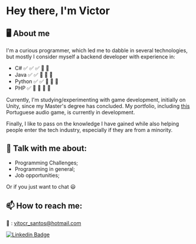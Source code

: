 # Hey there, I'm Victor

## :desktop_computer: About me

I'm a curious programmer, which led me to dabble in several technologies, but mostly I consider myself a backend developer with experience in:

- C# :white_check_mark: :white_check_mark: :white_check_mark: :black_square_button: :black_square_button:
- Java :white_check_mark: :white_check_mark: :black_square_button: :black_square_button: :black_square_button:
- Python :white_check_mark: :white_check_mark: :black_square_button: :black_square_button: :black_square_button:
- PHP :white_check_mark: :black_square_button: :black_square_button: :black_square_button: :black_square_button:

Currently, I'm studying/experimenting with game development, initially on Unity, since my Master's degree has concluded. My portfolio, including [this](https://www.audiogamebreu.com.br/) Portuguese audio game, is currently in development. 

Finally, I like to pass on the knowledge I have gained while also helping people enter the tech industry, especially if they are from a minority.

## 💬 Talk with me about:

- Programming Challenges;
- Programming in general;
- Job opportunities;

Or if you just want to chat :smiley:

## 📫 How to reach me:

:email: : <vitocr_santos@hotmail.com>

[![Linkedin Badge](https://img.shields.io/badge/-LinkedIn-blue?style=flat-square&logo=Linkedin&logoColor=white&link=https://www.linkedin.com/in/mgsvictor/)](https://www.linkedin.com/in/mgsvictor/)
